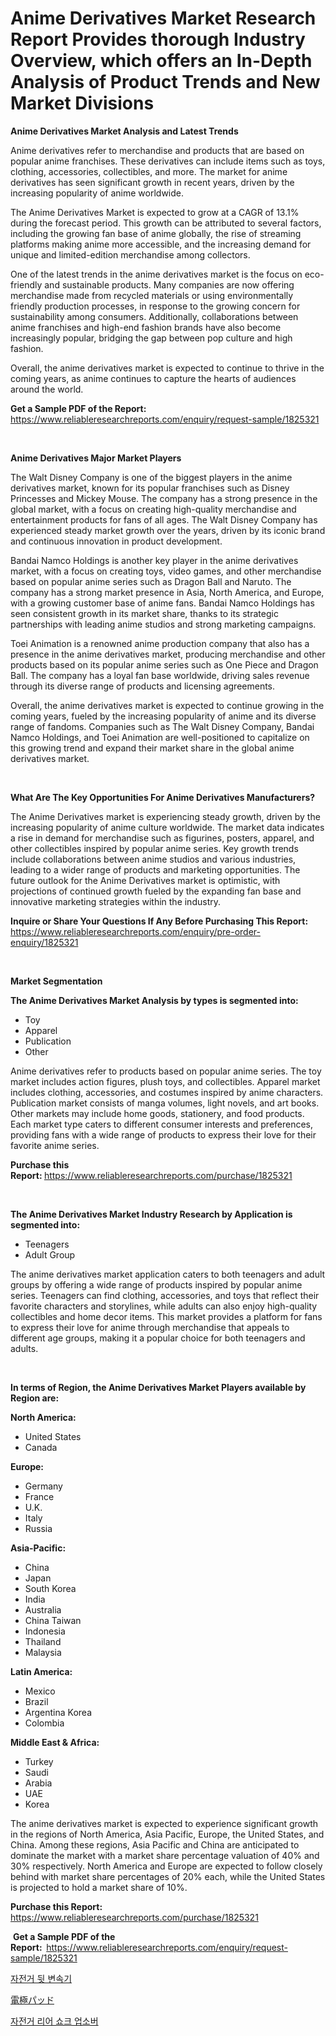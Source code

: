 <p><h1>Anime Derivatives Market Research Report Provides thorough Industry Overview, which offers an In-Depth Analysis of Product Trends and New Market Divisions</h1></p><p><strong>Anime Derivatives Market Analysis and Latest Trends</strong></p>
<p><p>Anime derivatives refer to merchandise and products that are based on popular anime franchises. These derivatives can include items such as toys, clothing, accessories, collectibles, and more. The market for anime derivatives has seen significant growth in recent years, driven by the increasing popularity of anime worldwide.</p><p>The Anime Derivatives Market is expected to grow at a CAGR of 13.1% during the forecast period. This growth can be attributed to several factors, including the growing fan base of anime globally, the rise of streaming platforms making anime more accessible, and the increasing demand for unique and limited-edition merchandise among collectors.</p><p>One of the latest trends in the anime derivatives market is the focus on eco-friendly and sustainable products. Many companies are now offering merchandise made from recycled materials or using environmentally friendly production processes, in response to the growing concern for sustainability among consumers. Additionally, collaborations between anime franchises and high-end fashion brands have also become increasingly popular, bridging the gap between pop culture and high fashion.</p><p>Overall, the anime derivatives market is expected to continue to thrive in the coming years, as anime continues to capture the hearts of audiences around the world.</p></p>
<p><strong>Get a Sample PDF of the Report:&nbsp;</strong> <a href="https://www.reliableresearchreports.com/enquiry/request-sample/1825321">https://www.reliableresearchreports.com/enquiry/request-sample/1825321</a></p>
<p>&nbsp;</p>
<p><strong>Anime Derivatives Major Market Players</strong></p>
<p><p>The Walt Disney Company is one of the biggest players in the anime derivatives market, known for its popular franchises such as Disney Princesses and Mickey Mouse. The company has a strong presence in the global market, with a focus on creating high-quality merchandise and entertainment products for fans of all ages. The Walt Disney Company has experienced steady market growth over the years, driven by its iconic brand and continuous innovation in product development.</p><p>Bandai Namco Holdings is another key player in the anime derivatives market, with a focus on creating toys, video games, and other merchandise based on popular anime series such as Dragon Ball and Naruto. The company has a strong market presence in Asia, North America, and Europe, with a growing customer base of anime fans. Bandai Namco Holdings has seen consistent growth in its market share, thanks to its strategic partnerships with leading anime studios and strong marketing campaigns.</p><p>Toei Animation is a renowned anime production company that also has a presence in the anime derivatives market, producing merchandise and other products based on its popular anime series such as One Piece and Dragon Ball. The company has a loyal fan base worldwide, driving sales revenue through its diverse range of products and licensing agreements.</p><p>Overall, the anime derivatives market is expected to continue growing in the coming years, fueled by the increasing popularity of anime and its diverse range of fandoms. Companies such as The Walt Disney Company, Bandai Namco Holdings, and Toei Animation are well-positioned to capitalize on this growing trend and expand their market share in the global anime derivatives market.</p></p>
<p>&nbsp;</p>
<p><strong>What Are The Key Opportunities For Anime Derivatives Manufacturers?</strong></p>
<p><p>The Anime Derivatives market is experiencing steady growth, driven by the increasing popularity of anime culture worldwide. The market data indicates a rise in demand for merchandise such as figurines, posters, apparel, and other collectibles inspired by popular anime series. Key growth trends include collaborations between anime studios and various industries, leading to a wider range of products and marketing opportunities. The future outlook for the Anime Derivatives market is optimistic, with projections of continued growth fueled by the expanding fan base and innovative marketing strategies within the industry.</p></p>
<p><strong>Inquire or Share Your Questions If Any Before Purchasing This Report:</strong> <a href="https://www.reliableresearchreports.com/enquiry/pre-order-enquiry/1825321">https://www.reliableresearchreports.com/enquiry/pre-order-enquiry/1825321</a></p>
<p>&nbsp;</p>
<p><strong>Market Segmentation</strong></p>
<p><strong>The Anime Derivatives Market Analysis by types is segmented into:</strong></p>
<p><ul><li>Toy</li><li>Apparel</li><li>Publication</li><li>Other</li></ul></p>
<p><p>Anime derivatives refer to products based on popular anime series. The toy market includes action figures, plush toys, and collectibles. Apparel market includes clothing, accessories, and costumes inspired by anime characters. Publication market consists of manga volumes, light novels, and art books. Other markets may include home goods, stationery, and food products. Each market type caters to different consumer interests and preferences, providing fans with a wide range of products to express their love for their favorite anime series.</p></p>
<p><strong>Purchase this Report:&nbsp;</strong><a href="https://www.reliableresearchreports.com/purchase/1825321">https://www.reliableresearchreports.com/purchase/1825321</a></p>
<p>&nbsp;</p>
<p><strong>The Anime Derivatives Market Industry Research by Application is segmented into:</strong></p>
<p><ul><li>Teenagers</li><li>Adult Group</li></ul></p>
<p><p>The anime derivatives market application caters to both teenagers and adult groups by offering a wide range of products inspired by popular anime series. Teenagers can find clothing, accessories, and toys that reflect their favorite characters and storylines, while adults can also enjoy high-quality collectibles and home decor items. This market provides a platform for fans to express their love for anime through merchandise that appeals to different age groups, making it a popular choice for both teenagers and adults.</p></p>
<p>&nbsp;</p>
<p><strong>In terms of Region, the Anime Derivatives Market Players available by Region are:</strong></p>
<p>
    <p> <strong> North America: </strong>
        <ul>
            <li>United States</li>
            <li>Canada</li>
        </ul>
        </p> 
    <p> <strong> Europe: </strong>
        <ul>
            <li>Germany</li>
            <li>France</li>
            <li>U.K.</li>
            <li>Italy</li>
            <li>Russia</li>
        </ul>
        </p> 
    <p> <strong> Asia-Pacific: </strong>
        <ul>
            <li>China</li>
            <li>Japan</li>
            <li>South Korea</li>
            <li>India</li>
            <li>Australia</li>
            <li>China Taiwan</li>
            <li>Indonesia</li>
            <li>Thailand</li>
            <li>Malaysia</li>
        </ul>
        </p> 
    <p> <strong> Latin America: </strong>
        <ul>
            <li>Mexico</li>
            <li>Brazil</li>
            <li>Argentina Korea</li>
            <li>Colombia</li>
        </ul>
        </p> 
    <p> <strong> Middle East & Africa: </strong>
        <ul>
            <li>Turkey</li>
            <li>Saudi</li>
            <li>Arabia</li>
            <li>UAE</li>
            <li>Korea</li>
        </ul>
    </p>
    </p>
<p><p>The anime derivatives market is expected to experience significant growth in the regions of North America, Asia Pacific, Europe, the United States, and China. Among these regions, Asia Pacific and China are anticipated to dominate the market with a market share percentage valuation of 40% and 30% respectively. North America and Europe are expected to follow closely behind with market share percentages of 20% each, while the United States is projected to hold a market share of 10%.</p></p>
<p><strong>Purchase this Report: </strong><a href="https://www.reliableresearchreports.com/purchase/1825321">https://www.reliableresearchreports.com/purchase/1825321</a></p>
<p>&nbsp;<strong>Get a Sample PDF of the Report:&nbsp;&nbsp;</strong><a href="https://www.reliableresearchreports.com/enquiry/request-sample/1825321">https://www.reliableresearchreports.com/enquiry/request-sample/1825321</a></p>
<p><strong></strong></p>
<p><p><a href="https://github.com/idcefvhkdut6/Market-Research-Report-List-1/blob/main/71746686471.md">자전거 뒷 변속기</a></p><p><a href="https://medium.com/@colbu56546/%E9%9B%BB%E6%A5%B5%E3%83%91%E3%83%83%E3%83%89%E5%B8%82%E5%A0%B4%E3%81%AE%E5%88%86%E6%9E%90%E3%81%A82024%E5%B9%B4%E3%81%8B%E3%82%892031%E5%B9%B4%E3%81%BE%E3%81%A7%E3%81%AE%E3%82%B5%E3%82%A4%E3%82%BA%E4%BA%88%E6%B8%AC-3fd0f4409cf1">電極パッド</a></p><p><a href="https://github.com/vsap75a286l/Market-Research-Report-List-1/blob/main/51047216472.md">자전거 리어 쇼크 업소버</a></p></p>